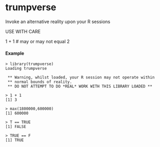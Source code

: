 # trumpverse

Invoke an alternative reality upon your R sessions

USE WITH CARE

1 + 1 # may or may not equal 2

#### Example

```
> library(trumpverse)
Loading trumpverse

 ** Warning, whilst loaded, your R session may not operate within
 ** normal bounds of reality.
 ** DO NOT ATTEMPT TO DO *REAL* WORK WITH THIS LIBRARY LOADED **

> 1 + 1
[1] 3

> max(1800000,600000)
[1] 600000

> T == TRUE
[1] FALSE

> TRUE == F
[1] TRUE
```
